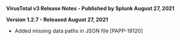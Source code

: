 **VirusTotal v3 Release Notes - Published by Splunk August 27, 2021**


**Version 1.2.7 - Released August 27, 2021**

* Added missing data paths in JSON file [PAPP-19120]

